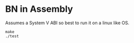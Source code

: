 # BN in Assembly

Assumes a System V ABI so best to run it on a linux like OS.

```
make
./test
```
